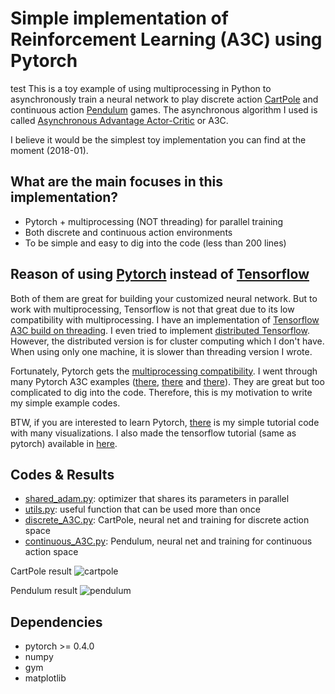 # Simple implementation of Reinforcement Learning (A3C) using Pytorch
test
This is a toy example of using multiprocessing in Python to asynchronously train a
neural network to play discrete action [CartPole](https://gym.openai.com/envs/CartPole-v0/) and
continuous action [Pendulum](https://gym.openai.com/envs/Pendulum-v0/) games.
The asynchronous algorithm I used is called [Asynchronous Advantage Actor-Critic](https://arxiv.org/pdf/1602.01783.pdf) or A3C.

I believe it would be the simplest toy implementation you can find at the moment (2018-01).

## What are the main focuses in this implementation?

* Pytorch + multiprocessing (NOT threading) for parallel training
* Both discrete and continuous action environments
* To be simple and easy to dig into the code (less than 200 lines)

## Reason of using [Pytorch](http://pytorch.org/) instead of [Tensorflow](https://www.tensorflow.org/)

Both of them are great for building your customized neural network. But to work
with multiprocessing, Tensorflow is not that great due to its low compatibility with multiprocessing.
I have an implementation of [Tensorflow A3C build on threading](https://github.com/MorvanZhou/Reinforcement-learning-with-tensorflow/tree/master/contents/10_A3C).
I even tried to implement [distributed Tensorflow](https://github.com/MorvanZhou/Reinforcement-learning-with-tensorflow/blob/master/contents/10_A3C/A3C_distributed_tf.py).
However, the distributed version is for cluster computing which I don't have.
When using only one machine, it is slower than threading version I wrote.

Fortunately, Pytorch gets the [multiprocessing compatibility](http://pytorch.org/docs/master/notes/multiprocessing.html).
I went through many Pytorch A3C examples ([there](https://github.com/ikostrikov/pytorch-a3c), [there](https://github.com/jingweiz/pytorch-rl)
and [there](https://github.com/ShangtongZhang/DeepRL)). They are great but too complicated to dig into the code.
Therefore, this is my motivation to write my simple example codes.

BTW, if you are interested to learn Pytorch, [there](https://github.com/MorvanZhou/PyTorch-Tutorial)
 is my simple tutorial code with many visualizations. I also made the tensorflow tutorial (same as pytorch) available in [here](https://github.com/MorvanZhou/Tensorflow-Tutorial).

## Codes & Results

* [shared_adam.py](/shared_adam.py): optimizer that shares its parameters in parallel
* [utils.py](/utils.py): useful function that can be used more than once
* [discrete_A3C.py](/discrete_A3C.py): CartPole, neural net and training for discrete action space
* [continuous_A3C.py](/continuous_A3C.py): Pendulum, neural net and training for continuous action space

CartPole result
![cartpole](/results/cartpole.png)

Pendulum result
![pendulum](/results/pendulum.png)

## Dependencies

* pytorch >= 0.4.0
* numpy
* gym
* matplotlib
